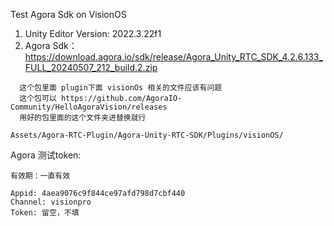 Test Agora Sdk on VisionOS
1. Unity Editor Version:  2022.3.22f1
2. Agora Sdk：
https://download.agora.io/sdk/release/Agora_Unity_RTC_SDK_4.2.6.133_FULL_20240507_212_build.2.zip

```
  这个包里面 plugin下面 visionOs 相关的文件应该有问题 
  这个包可以 https://github.com/AgoraIO-Community/HelloAgoraVision/releases
  用好的包里面的这个文件夹进替换就行

Assets/Agora-RTC-Plugin/Agora-Unity-RTC-SDK/Plugins/visionOS/
```

Agora 测试token:
```
有效期：一直有效
 
Appid: 4aea9076c9f844ce97afd798d7cbf440
Channel: visionpro
Token: 留空，不填

```